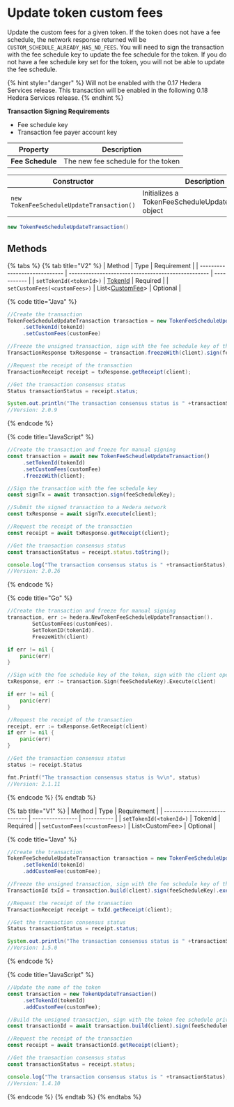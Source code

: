# Update token custom fees

Update the custom fees for a given token. If the token does not have a fee schedule, the network response returned will be `CUSTOM_SCHEDULE_ALREADY_HAS_NO_FEES`. You will need to sign the transaction with the fee schedule key to update the fee schedule for the token. If you do not have a fee schedule key set for the token, you will not be able to update the fee schedule.

{% hint style="danger" %}
Will not be enabled with the 0.17 Hedera Services release. This transaction will be enabled in the following 0.18 Hedera Services release.
{% endhint %}

**Transaction Signing Requirements**

* Fee schedule key
* Transaction fee payer account key

| Property         | Description                        |
| ---------------- | ---------------------------------- |
| **Fee Schedule** | The new fee schedule for the token |

| Constructor                               | Description                                            |
| ----------------------------------------- | ------------------------------------------------------ |
| `new TokenFeeScheduleUpdateTransaction()` | Initializes a TokenFeeScheduleUpdateTransaction object |

```java
new TokenFeeScheduleUpdateTransaction()
```

## Methods

{% tabs %}
{% tab title="V2" %}
| Method                        | Type                                               | Requirement |
| ----------------------------- | -------------------------------------------------- | ----------- |
| `setTokenId(<tokenId>)`       | [TokenId](token-id.md)                             | Required    |
| `setCustomFees(<customFees>)` | List<[CustomFee](custom-token-fees.md#custom-fee)> | Optional    |

{% code title="Java" %}
```java
//Create the transaction 
TokenFeeScheduleUpdateTransaction transaction = new TokenFeeScheduleUpdateTransaction()
     .setTokenId(tokenId)
     .setCustomFees(customFee)

//Freeze the unsigned transaction, sign with the fee schedule key of the token, submit the transaction to a Hedera network
TransactionResponse txResponse = transaction.freezeWith(client).sign(feeScheduleKey).execute(client);

//Request the receipt of the transaction
TransactionReceipt receipt = txResponse.getReceipt(client);

//Get the transaction consensus status
Status transactionStatus = receipt.status;

System.out.println("The transaction consensus status is " +transactionStatus);
//Version: 2.0.9
```
{% endcode %}

{% code title="JavaScript" %}
```javascript
//Create the transaction and freeze for manual signing
const transaction = await new TokenFeeScheudleUpdateTransaction()
     .setTokenId(tokenId)
     .setCustomFees(customFee)
     .freezeWith(client);

//Sign the transaction with the fee schedule key
const signTx = await transaction.sign(feeScheduleKey);

//Submit the signed transaction to a Hedera network
const txResponse = await signTx.execute(client);

//Request the receipt of the transaction
const receipt = await txResponse.getReceipt(client);

//Get the transaction consensus status
const transactionStatus = receipt.status.toString();

console.log("The transaction consensus status is " +transactionStatus);
//Version: 2.0.26
```
{% endcode %}

{% code title="Go" %}
```go
//Create the transaction and freeze for manual signing 
transaction, err := hedera.NewTokenFeeScheduleUpdateTransaction().
		SetCustomFees(customFees).
		SetTokenID(tokenId).
		FreezeWith(client)

if err != nil {
    panic(err)
}

//Sign with the fee schedule key of the token, sign with the client operator private key and submit the transaction to a Hedera network
txResponse, err := transaction.Sign(feeScheduleKey).Execute(client)

if err != nil {
    panic(err)
}

//Request the receipt of the transaction
receipt, err := txResponse.GetReceipt(client)
if err != nil {
    panic(err)
}

//Get the transaction consensus status
status := receipt.Status

fmt.Printf("The transaction consensus status is %v\n", status)
//Version: 2.1.11
```
{% endcode %}
{% endtab %}

{% tab title="V1" %}
| Method                        | Type             | Requirement |
| ----------------------------- | ---------------- | ----------- |
| `setTokenId(<tokenId>)`       | TokenId          | Required    |
| `setCustomFees(<customFees>)` | List\<CustomFee> | Optional    |

{% code title="Java" %}
```java
//Create the transaction 
TokenFeeScheduleUpdateTransaction transaction = new TokenFeeScheduleUpdateTransaction()
     .setTokenId(tokenId)
     .addCustomFee(customFee);

//Freeze the unsigned transaction, sign with the fee schedule key of the token, submit the transaction to a Hedera network
TransactionId txId = transaction.build(client).sign(feeScheduleKey).execute(client);

//Request the receipt of the transaction
TransactionReceipt receipt = txId.getReceipt(client);

//Get the transaction consensus status
Status transactionStatus = receipt.status;

System.out.println("The transaction consensus status is " +transactionStatus);
//Version: 1.5.0
```
{% endcode %}

{% code title="JavaScript" %}
```javascript
//Update the name of the token
const transaction = new TokenUpdateTransaction()
     .setTokenId(tokenId)
     .addCustomFee(customFee);

//Build the unsigned transaction, sign with the token fee schedule private, submit the transaction to a Hedera network
const transactionId = await transaction.build(client).sign(feeScheduleKey).execute(client);

//Request the receipt of the transaction
const receipt = await transactionId.getReceipt(client);

//Get the transaction consensus status
const transactionStatus = receipt.status;

console.log("The transaction consensus status is " +transactionStatus);
//Version: 1.4.10
```
{% endcode %}
{% endtab %}
{% endtabs %}

